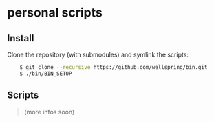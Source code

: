 
# personal scripts

## Install

Clone the repository (with submodules) and symlink the scripts:
```bash
    $ git clone --recursive https://github.com/wellspring/bin.git
    $ ./bin/BIN_SETUP
```

## Scripts

> (more infos soon)

